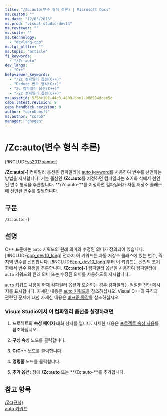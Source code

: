 ```yaml
---
title: "/Zc:auto(변수 형식 추론) | Microsoft Docs"
ms.custom: ""
ms.date: "12/03/2016"
ms.prod: "visual-studio-dev14"
ms.reviewer: ""
ms.suite: ""
ms.technology: 
  - "devlang-cpp"
ms.tgt_pltfrm: ""
ms.topic: "article"
f1_keywords: 
  - "/Zc:auto"
dev_langs: 
  - "C++"
helpviewer_keywords: 
  - "/Zc 컴파일러 옵션(C++)"
  - "Deduce 변수 형식(C++)"
  - "Zc 컴파일러 옵션(C++)"
  - "-Zc 컴파일러 옵션(C++)"
ms.assetid: 5f5bc102-44c3-4688-bbe1-080594dcee5c
caps.latest.revision: 9
caps.handback.revision: 9
author: "corob-msft"
ms.author: "corob"
manager: "ghogen"
---
```

# /Zc:auto(변수 형식 추론)
[!INCLUDE[vs2017banner](../../assembler/inline/includes/vs2017banner.md)]

**\/Zc:auto\[\-\]** 컴파일러 옵션은 컴파일러에 [auto keyword](../../cpp/auto-keyword.md)를 사용하여 변수를 선언하는 방법을 지시합니다.  기본 옵션인 **\/Zc:auto**를 지정하면 컴파일러는 초기화 식에서 선언된 변수 형식을 추론합니다.   **\/Zc:auto\-**를 지정하면 컴파일러가 자동 저장소 클래스에 선언된 변수를 할당합니다.  
  
## 구문  
  
```  
/Zc:auto[-]  
```  
  
## 설명  
 C\+\+ 표준에는 `auto` 키워드의 원래 의미와 수정된 의미가 정의되어 있습니다.  [!INCLUDE[cpp_dev10_long](../../build/includes/cpp_dev10_long_md.md)] 전까지 이 키워드는 자동 저장소 클래스에 있는 변수, 즉 지역 변수를 선언합니다.  [!INCLUDE[cpp_dev10_long](../../build/includes/cpp_dev10_long_md.md)]부터 이 키워드는 선언의 초기화에서 변수 유형을 추론합니다. **\/Zc:auto\[\-\]** 컴파일러 옵션을 사용하여 컴파일러에 `auto` 키워드의 원래 의미 또는 수정된 의미를 사용하도록 지시합니다.  
  
 `auto` 키워드 사용이 현재 컴파일러 옵션과 모순되는 경우 컴파일러는 적절한 진단 메시지를 표시합니다.  자세한 내용은 [auto 키워드](../../cpp/auto-keyword.md)을 참조하십시오.  Visual C\+\+의 규칙과 관련된 문제에 대한 자세한 내용은 [비표준 동작](../../cpp/nonstandard-behavior.md)를 참조하십시오.  
  
### Visual Studio에서 이 컴파일러 옵션을 설정하려면  
  
1.  프로젝트의 **속성 페이지** 대화 상자를 엽니다.  자세한 내용은 [프로젝트 속성 사용](../../ide/working-with-project-properties.md)를 참조하십시오.  
  
2.  **구성 속성** 노드를 클릭합니다.  
  
3.  **C\/C\+\+** 노드를 클릭합니다.  
  
4.  **명령줄** 노드를 클릭합니다.  
  
5.  **추가 옵션:** 창에 **\/Zc:auto** 또는 **\/Zc:auto\-**를 추가합니다.  
  
## 참고 항목  
 [\/Zc\(규칙\)](../../build/reference/zc-conformance.md)   
 [auto 키워드](../../cpp/auto-keyword.md)